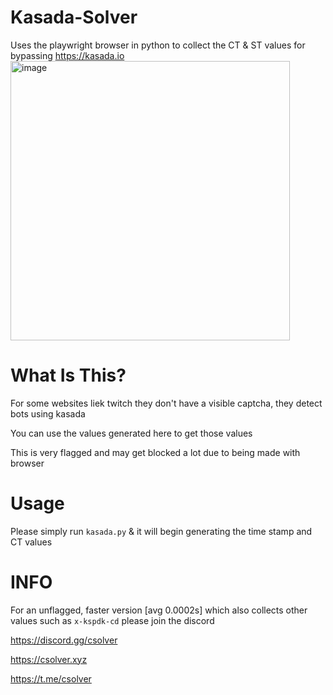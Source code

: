 # Kasada-Solver
Uses the playwright browser in python to collect the CT &amp; ST values for bypassing https://kasada.io
<img width="447" alt="image" src="https://github.com/user-attachments/assets/9b018a62-147a-4379-8b5b-da0794eb5435">

# What Is This?
For some websites liek twitch they don't have a visible captcha, they detect bots using kasada

You can use the values generated here to get those values

This is very flagged and may get blocked a lot due to being made with browser

# Usage

Please simply run `kasada.py` & it will begin generating the time stamp and CT values

# INFO

For an unflagged, faster version [avg 0.0002s] which also collects other values such as `x-kspdk-cd` please join the discord

https://discord.gg/csolver

https://csolver.xyz

https://t.me/csolver
